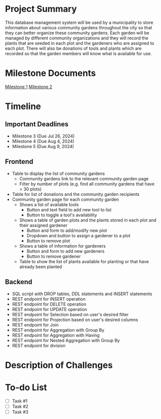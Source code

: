 # Project Summary
This database management system will be used by a municipality to store information about various community gardens throughout the city so that they can better organize these community gardens. Each garden will be managed by different community organizations and they will record the plants that are seeded in each plot and the gardeners who are assigned to each plot. There will also be donations of tools and plants which are recorded so that the garden members will know what is available for use.

# Milestone Documents
[Milestone 1](https://github.students.cs.ubc.ca/CPSC304-2024S-T2/project_g1k2b_j1r2b_k0l3e/blob/main/milestone_docs/CPSC%20304%20Milestone%201.pdf)
[Milestone 2](https://github.students.cs.ubc.ca/CPSC304-2024S-T2/project_g1k2b_j1r2b_k0l3e/blob/main/milestone_docs/CPSC%20304%20Milestone%202.pdf)

# Timeline
## Important Deadlines
- Milestone 3 (Due Jul 26, 2024)
- Milestone 4 (Due Aug 4, 2024)
- Milestone 5 (Due Aug 9, 2024)

## Frontend
- Table to display the list of community gardens
    - Community gardens link to the relevant community garden page
    - Filter by number of plots (e.g. find all community gardens that have > 30 plots)
- Table for list of donations and the community garden recipients
- Community garden page for each community garden
    - Shows a list of available tools
        - Button and text field to add new tool to list
        - Button to toggle a tool's availability
    - Shows a table of garden plots and the plants stored in each plot and their assigned gardener
        - Button and form to add/modify new plot
        - Dropdown and button to assign a gardener to a plot
        - Button to remove plot
    - Shows a table of information for gardeners
        - Button and form to add new gardeners
        - Button to remove gardener
    - Table to show the list of plants available for planting or that have already been planted

## Backend
- SQL script with DROP tables, DDL statements and INSERT statements
- REST endpoint for INSERT operation
- REST endpoint for DELETE operation
- REST endpoint for UPDATE operation
- REST endpoint for Selection based on user's desired filter
- REST endpoint for Projection based on user's desired columns
- REST endpoint for Join
- REST endpoint for Aggregation with Group By
- REST endpoint for Aggregation with Having
- REST endpoint for Nested Aggregation with Group By
- REST endpoint for division


# Description of Challenges

# To-do List
- [ ] Task #1
- [ ] Task #2
- [ ] Task #3

